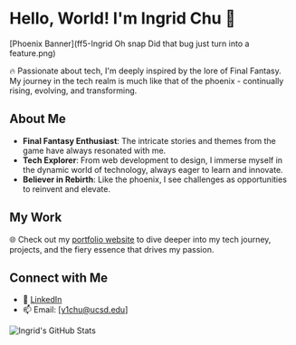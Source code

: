 # Hello, World! I'm Ingrid Chu 🌟

[Phoenix Banner](ff5-Ingrid Oh snap Did that bug just turn into a feature.png)

🔥 Passionate about tech, I'm deeply inspired by the lore of Final Fantasy. My journey in the tech realm is much like that of the phoenix - continually rising, evolving, and transforming.

## About Me

- **Final Fantasy Enthusiast**: The intricate stories and themes from the game have always resonated with me.
- **Tech Explorer**: From web development to design, I immerse myself in the dynamic world of technology, always eager to learn and innovate.
- **Believer in Rebirth**: Like the phoenix, I see challenges as opportunities to reinvent and elevate.

## My Work

🌐 Check out my [portfolio website](https://y1chu.github.io/Phoenix/) to dive deeper into my tech journey, projects, and the fiery essence that drives my passion.

## Connect with Me

- 💼 [LinkedIn](https://www.linkedin.com/in/ying-chen-chu/)
- 📫 Email: [y1chu@ucsd.edu]

![Ingrid's GitHub Stats](https://github-readme-stats.vercel.app/api?username=y1chu&show_icons=true&theme=tokyonight)

